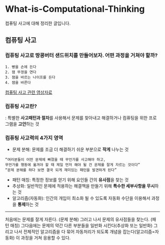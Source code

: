 # What-is-Computational-Thinking
컴퓨팅 사고에 대해 정리한 글입니다.


## 컴퓨팅 사고

### 컴퓨팅 사고로 땅콩버터 샌드위치를 만들어보자. 어떤 과정을 거쳐야 할까?

```
1. 빵을 손에 든다
2. 잼 뚜껑을 연다
3. 잼을 바르는 나이프를 든다
4. 잼을 바른다
```

[컴퓨팅 사고 관련 영상자료](https://www.youtube.com/watch?v=cDA3_5982h8&list=PLfA_D-b2uIbCNmZtDvbObWPwkj_o5XVc7&index=4)

### 컴퓨팅 사고란?
: 특별한 **사고패턴과 절차**를 사용해서 문제를 찾아내고 해결하거나 컴퓨팅을 위한 프로그램을 **고안**하는 것

### 컴퓨팅 사고력의 4가지 영역

* 문제 분해: 문제를 조금 더 해결하기 쉬운 부분으로 **작게** 나누는 것
```
“여러분들이 어떤 문제에 빠졌을 때 무언가를 사고해야 하고,
무언가를 행동에 옮겨야 할 때 제일 먼저 해야 될 건 문제를 잘게 자르는 것이다”
“문제 분해를 하다 보면 결국 되게 재미있는 패턴을 발견하게 된다”
```
* 패턴 매칭: 특정한 정보를 얻기 위해 요인들 간의 **유사점**을 찾는 것
* 추상화: 일반적인 문제에 적용하는 해결책을 만들기 위해 **특수한 세부사항을 무시**하는 것
* 알고리즘(자동화): 인간의 개입이 최소화 될 수 있도록 자동화 수단을 이용해서 과정을 **통제**하는 것

***

처음에는 문제를 잘게 자른다. (문제 분해)
그러고 나서 문제의 유사점들을 찾는다. (패턴 매칭)
그다음에는 문제의 약간 다른 부분들을 일반화 시킨다(추상화 또는 일반화)
그리고 나서 전체적인 알고리즘을 다 묶어 자동처리가 되도록 개념을 잡는다(알고리즘=자동화)
이 과정을 거쳐 응용할 수 있다.
